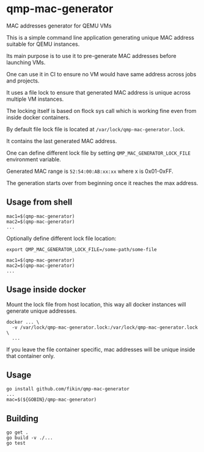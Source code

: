 # qmp-mac-generator

MAC addresses generator for QEMU VMs

This is a simple command line application generating unique MAC address suitable for QEMU instances.

Its main purpose is to use it to pre-generate MAC addresses before launching VMs.

One can use it in CI to ensure no VM would have same address across jobs and projects.

It uses a file lock to ensure that generated MAC address is unique across multiple VM instances.

The locking itself is based on flock sys call which is working fine even from inside docker containers.

By default file lock file is located at `/var/lock/qmp-mac-generator.lock`.

It contains the last generated MAC address.

One can define different lock file by setting `QMP_MAC_GENERATOR_LOCK_FILE` environment variable.

Generated MAC range is `52:54:00:AB:xx:xx` where x is 0x01-0xFF.

The generation starts over from beginning once it reaches the max address.

## Usage from shell

```shell
mac1=$(qmp-mac-generator)
mac2=$(qmp-mac-generator)
...
```

Optionally define different lock file location:

```shell
export QMP_MAC_GENERATOR_LOCK_FILE=/some-path/some-file

mac1=$(qmp-mac-generator)
mac2=$(qmp-mac-generator)
...
```

## Usage inside docker

Mount the lock file from host location, this way all docker instances will generate unique addresses.

```shell
docker ... \
  -v /var/lock/qmp-mac-generator.lock:/var/lock/qmp-mac-generator.lock \
  ...
```

If you leave the file container specific, mac addresses will be unique inside that container only.

## Usage 

```shell
go install github.com/fikin/qmp-mac-generator
...
mac=$(${GOBIN}/qmp-mac-generator)
```

## Building

```shell
go get .
go build -v ./...
go test
```
